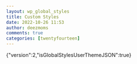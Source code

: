 ```yaml
---
layout: wp_global_styles
title: Custom Styles
date: 2022-10-26 11:53
author: deezmoms
comments: true
categories: [twentyfourteen]
---
```

{"version":2,"isGlobalStylesUserThemeJSON":true}

